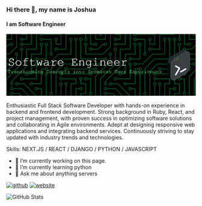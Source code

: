 ### Hi there 👋, my name is Joshua
#### I am Software Engineer
![I am Software Engineer](https://raw.githubusercontent.com/angugo/angugo/refs/heads/main/github-header-image.png)

Enthusiastic Full Stack Software Developer with hands-on experience in backend and frontend development. Strong background in Ruby, React, and project management, with proven success in optimizing software solutions and collaborating in Agile environments. Adept at designing responsive web applications and integrating backend services. Continuously striving to stay updated with industry trends and technologies.

Skills: NEXT.JS / REACT / DJANGO / PYTHON / JAVASCRIPT

- 🔭 I’m currently working on this page. 
- 🌱 I’m currently learning python 
- 💬 Ask me about anything servers 


[<img src='https://cdn.jsdelivr.net/npm/simple-icons@3.0.1/icons/github.svg' alt='github' height='40'>](https://github.com/https://github.com/angugo)  [<img src='https://cdn.jsdelivr.net/npm/simple-icons@3.0.1/icons/icloud.svg' alt='website' height='40'>](https://anthos-iss.vercel.app/)  

![GitHub Stats](https://github-readme-stats.vercel.app/api?username=angugo&theme=default&show_icons=true&hide_border=true&count_private=true)

